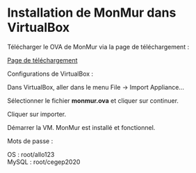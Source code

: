 # Installation de MonMur dans VirtualBox

Télécharger le OVA de MonMur via la page de téléchargement :

[Page de téléchargement](https://cegepvicto.sharepoint.com/:u:/s/Piratageethique/EVrPSZtUtX5KleUH_veBYQMBupRliViJ5GykQql_LJALmQ?e=1R31sI)

Configurations de VirtualBox :

Dans VirtualBox, aller dans le menu File -> Import Appliance...

Sélectionner le fichier **monmur.ova** et cliquer sur continuer.

Cliquer sur importer.

Démarrer la VM. MonMur est installé et fonctionnel.

Mots de passe :  

OS : root/allo123  
MySQL : root/cegep2020  

